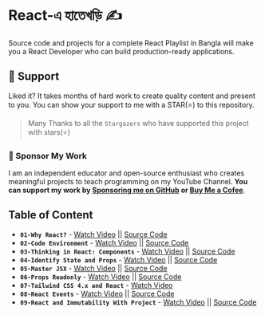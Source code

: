 # React-এ হাতেখড়ি ✍️

Source code and projects for a complete React Playlist in Bangla will make you a React Developer who can build production-ready applications.

## 🫶 Support
Liked it? It takes months of hard work to create quality content and present to you. You can show your support to me with a STAR(⭐) to this repository.

> Many Thanks to all the `Stargazers` who have supported this project with stars(⭐)

### 🤝 Sponsor My Work
I am an independent educator and open-source enthusiast who creates meaningful projects to teach programming on my YouTube Channel. **You can support my work by [Sponsoring me on GitHub](https://github.com/sponsors/atapas) or [Buy Me a Cofee](https://buymeacoffee.com/tapasadhikary)**.

## Table of Content

- **`01-Why React?`** - [Watch Video](https://youtu.be/JSLTS3dfHKU) || [Source Code](./01-why-react/README.md)
- **`02-Code Environment`** - [Watch Video](https://youtu.be/9PZ4uymTAz0) || [Source Code](./02-code-environment/README.md)
- **`03-Thinking in React: Components`** - [Watch Video](https://youtu.be/Byy41AxCK88) || [Source Code](./03-thinking-in-react/README.md)
- **`04-Identify State and Props`** - [Watch Video](https://youtu.be/oB2qBjMiDpE) || [Source Code](./04-identify-state-props/README.md)
- **`05-Master JSX`** - [Watch Video](https://www.youtube.com/watch?v=fPBW7Pn6O38&list=PLRFcjW6Dq28m95keSmOdGxvQqFvKsNwri&index=5) || [Source Code](./05-mastering-jsx/README.md)
- **`06-Props Readonly`** - [Watch Video](https://www.youtube.com/watch?v=hMeay764V-Q&list=PLRFcjW6Dq28m95keSmOdGxvQqFvKsNwri&index=6) || [Source Code](https://github.com/tapascript/props-readonly)
- **`07-Tailwind CSS 4.x and React`** - [Watch Video](https://www.youtube.com/watch?v=X07QLNsm1kE&list=PLRFcjW6Dq28m95keSmOdGxvQqFvKsNwri&index=7)
- **`08-React Events`** - [Watch Video](https://www.youtube.com/watch?v=MHxltS0XXlU&list=PLRFcjW6Dq28m95keSmOdGxvQqFvKsNwri&index=9) || [Source Code](./08-event-handling/README.md)
- **`09-React and Immutability With Project`** - [Watch Video](https://youtu.be/BOk1NqAOEJ4) || [Source Code](./09-array-object-immutability/README.md)



